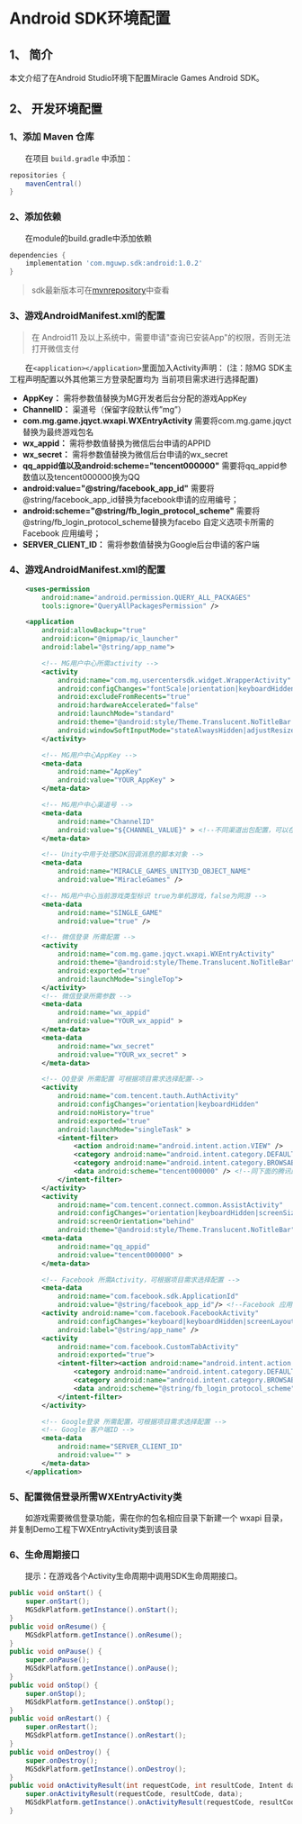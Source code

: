 # Android SDK环境配置

## 1、 简介
本文介绍了在Android Studio环境下配置Miracle Games Android SDK。

## 2、 开发环境配置
### 1、添加 Maven 仓库
　　在项目 `build.gradle` 中添加：
```groovy
repositories {
    mavenCentral()
}
```

### 2、添加依赖
　　在module的build.gradle中添加依赖
```groovy
dependencies {
    implementation 'com.mguwp.sdk:android:1.0.2'
}
```
> sdk最新版本可在[mvnrepository](https://mvnrepository.com/artifact/com.mguwp.sdk/android)中查看

### 3、游戏AndroidManifest.xml的配置
> 在 Android11 及以上系统中，需要申请"查询已安装App"的权限，否则无法打开微信支付

　　在`<application></application>`里面加入Activity声明： (注：除MG SDK主工程声明配置以外其他第三方登录配置均为
当前项目需求进行选择配置)  
- **AppKey：** 需将参数值替换为MG开发者后台分配的游戏AppKey  
- **ChannelID：** 渠道号（保留字段默认传”mg”）  
- **com.mg.game.jqyct.wxapi.WXEntryActivity** 需要将com.mg.game.jqyct替换为最终游戏包名  
- **wx_appid：** 需将参数值替换为微信后台申请的APPID  
- **wx_secret：** 需将参数值替换为微信后台申请的wx_secret  
- **qq_appid值以及android:scheme="tencent000000"** 需要将qq_appid参数值以及tencent000000换为QQ  
- **android:value="@string/facebook_app_id"** 需要将@string/facebook_app_id替换为facebook申请的应用编号；  
- **android:scheme="@string/fb_login_protocol_scheme"** 需要将@string/fb_login_protocol_scheme替换为facebo
自定义选项卡所需的 Facebook 应用编号；  
- **SERVER_CLIENT_ID：** 需将参数值替换为Google后台申请的客户端

### 4、游戏AndroidManifest.xml的配置
```xml
    <uses-permission
        android:name="android.permission.QUERY_ALL_PACKAGES"
        tools:ignore="QueryAllPackagesPermission" />

    <application
        android:allowBackup="true"
        android:icon="@mipmap/ic_launcher"
        android:label="@string/app_name">

        <!-- MG用户中心所需activity -->
        <activity
            android:name="com.mg.usercentersdk.widget.WrapperActivity"
            android:configChanges="fontScale|orientation|keyboardHidden|locale|navigation|screenSize|uiMode"
            android:excludeFromRecents="true"
            android:hardwareAccelerated="false"
            android:launchMode="standard"
            android:theme="@android:style/Theme.Translucent.NoTitleBar.Fullscreen"
            android:windowSoftInputMode="stateAlwaysHidden|adjustResize" >
        </activity>

        <!-- MG用户中心AppKey -->
        <meta-data
            android:name="AppKey"
            android:value="YOUR_AppKey" >
        </meta-data>

        <!-- MG用户中心渠道号 -->
        <meta-data
            android:name="ChannelID"
            android:value="${CHANNEL_VALUE}" > <!--不同渠道出包配置，可以在build.gradle里指定该值/-->
        </meta-data>

        <!-- Unity中用于处理SDK回调消息的脚本对象 -->
        <meta-data
            android:name="MIRACLE_GAMES_UNITY3D_OBJECT_NAME"
            android:value="MiracleGames" />

        <!-- MG用户中心当前游戏类型标识 true为单机游戏，false为网游 -->
        <meta-data
            android:name="SINGLE_GAME"
            android:value="true" />

        <!-- 微信登录 所需配置 -->
        <activity
            android:name="com.mg.game.jqyct.wxapi.WXEntryActivity"
            android:theme="@android:style/Theme.Translucent.NoTitleBar"
            android:exported="true"
            android:launchMode="singleTop">
        </activity>
        <!-- 微信登录所需参数 -->
        <meta-data
            android:name="wx_appid"
            android:value="YOUR_wx_appid" >
        </meta-data>
        <meta-data
            android:name="wx_secret"
            android:value="YOUR_wx_secret" >
        </meta-data>

        <!-- QQ登录 所需配置 可根据项目需求选择配置-->
        <activity
            android:name="com.tencent.tauth.AuthActivity"
            android:configChanges="orientation|keyboardHidden"
            android:noHistory="true"
            android:exported="true"
            android:launchMode="singleTask" >
            <intent-filter>
                <action android:name="android.intent.action.VIEW" />
                <category android:name="android.intent.category.DEFAULT" />
                <category android:name="android.intent.category.BROWSABLE" />
                <data android:scheme="tencent000000" /> <!--同下面的腾讯的appid-->
            </intent-filter>
        </activity>
        <activity
            android:name="com.tencent.connect.common.AssistActivity"
            android:configChanges="orientation|keyboardHidden|screenSize"
            android:screenOrientation="behind"
            android:theme="@android:style/Theme.Translucent.NoTitleBar" />
        <meta-data
            android:name="qq_appid"
            android:value="tencent000000" >
        </meta-data>

        <!-- Facebook 所需Activity，可根据项目需求选择配置 -->
        <meta-data
            android:name="com.facebook.sdk.ApplicationId"
            android:value="@string/facebook_app_id"/> <!--Facebook 应用编号-->
        <activity android:name="com.facebook.FacebookActivity"
            android:configChanges="keyboard|keyboardHidden|screenLayout|screenSize|orientation"
            android:label="@string/app_name" />
        <activity
            android:name="com.facebook.CustomTabActivity"
            android:exported="true">
            <intent-filter><action android:name="android.intent.action.VIEW" />
                <category android:name="android.intent.category.DEFAULT" />
                <category android:name="android.intent.category.BROWSABLE" />
                <data android:scheme="@string/fb_login_protocol_scheme" />  <!--Facebook 启用 Chrome 自定义选项卡所需的 Facebook 应用编号-->
            </intent-filter>
        </activity>

        <!-- Google登录 所需配置，可根据项目需求选择配置 -->
        <!-- Google 客户端ID -->
        <meta-data
            android:name="SERVER_CLIENT_ID"
            android:value="" >
        </meta-data>
    </application>
```

### 5、配置微信登录所需WXEntryActivity类
　　如游戏需要微信登录功能，需在你的包名相应目录下新建一个 wxapi 目录，并复制Demo工程下WXEntryActivity类到该目录

### 6、生命周期接口
　　提示：在游戏各个Activity生命周期中调用SDK生命周期接口。
```java
public void onStart() {
    super.onStart();
    MGSdkPlatform.getInstance().onStart();
}
public void onResume() {
    MGSdkPlatform.getInstance().onResume();
}
public void onPause() {
    super.onPause();
    MGSdkPlatform.getInstance().onPause();
}
public void onStop() {
    super.onStop();
    MGSdkPlatform.getInstance().onStop();
}
public void onRestart() {
    super.onRestart();
    MGSdkPlatform.getInstance().onRestart();
}
public void onDestroy() {
    super.onDestroy();
    MGSdkPlatform.getInstance().onDestroy();
}
public void onActivityResult(int requestCode, int resultCode, Intent data) {
    super.onActivityResult(requestCode, resultCode, data);
    MGSdkPlatform.getInstance().onActivityResult(requestCode, resultCode, data);
}
```